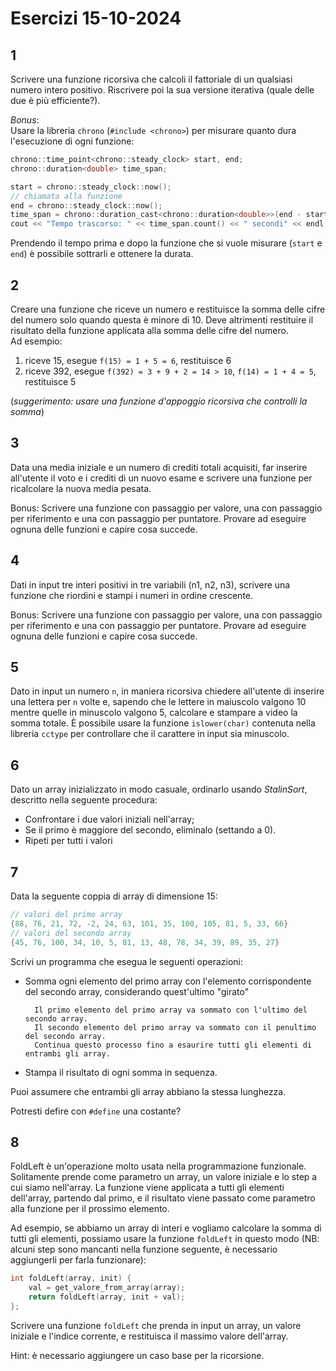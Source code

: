 # Esercizi 15-10-2024

## 1

Scrivere una funzione ricorsiva che calcoli il fattoriale di un qualsiasi numero intero positivo.
Riscrivere poi la sua versione iterativa (quale delle due è più efficiente?).

_Bonus_:  
Usare la libreria `chrono` (`#include <chrono>`) per misurare quanto dura l'esecuzione di ogni funzione:

```C++
chrono::time_point<chrono::steady_clock> start, end;
chrono::duration<double> time_span;

start = chrono::steady_clock::now();
// chiamata alla funzione
end = chrono::steady_clock::now();
time_span = chrono::duration_cast<chrono::duration<double>>(end - start);
cout << "Tempo trascorso: " << time_span.count() << " secondi" << endl;
```

Prendendo il tempo prima e dopo la funzione che si vuole misurare (`start` e `end`) è possibile sottrarli e ottenere la durata.

## 2

Creare una funzione che riceve un numero e restituisce la somma delle cifre del numero solo quando questa è minore di 10. Deve altrimenti restituire il risultato della funzione applicata alla somma delle cifre del numero.  
Ad esempio:

1. riceve 15, esegue `f(15) = 1 + 5 = 6`, restituisce 6
2. riceve 392, esegue `f(392) = 3 + 9 + 2 = 14 > 10`, `f(14) = 1 + 4 = 5`, restituisce 5

(_suggerimento: usare una funzione d'appoggio ricorsiva che controlli la somma_)

## 3

Data una media iniziale e un numero di crediti totali acquisiti, far inserire all'utente il voto e i crediti di un nuovo esame e scrivere una funzione per ricalcolare la nuova media pesata.

Bonus: Scrivere una funzione con passaggio per valore, una con passaggio per riferimento e una con passaggio per puntatore. Provare ad eseguire ognuna delle funzioni e capire cosa succede.

## 4

Dati in input tre interi positivi in tre variabili (n1, n2, n3), scrivere una funzione che riordini e stampi i numeri in ordine crescente.

Bonus: Scrivere una funzione con passaggio per valore, una con passaggio per riferimento e una con passaggio per puntatore. Provare ad eseguire ognuna delle funzioni e capire cosa succede.

## 5

Dato in input un numero `n`, in maniera ricorsiva chiedere all'utente di inserire una lettera per `n` volte e, sapendo che le lettere in maiuscolo valgono 10 mentre quelle in minuscolo valgono 5, calcolare e stampare a video la somma totale. È possibile usare la funzione `islower(char)` contenuta nella libreria `cctype` per controllare che il carattere in input sia minuscolo.

## 6

Dato un array inizializzato in modo casuale, ordinarlo usando _StalinSort_, descritto nella seguente procedura:

- Confrontare i due valori iniziali nell'array;
- Se il primo è maggiore del secondo, eliminalo (settando a 0).
- Ripeti per tutti i valori

## 7

Data la seguente coppia di array di dimensione 15:

```C++
// valori del primo array
{88, 76, 21, 72, -2, 24, 63, 101, 35, 100, 105, 81, 5, 33, 66}
// valori del secondo array
{45, 76, 100, 34, 10, 5, 81, 13, 48, 78, 34, 39, 89, 35, 27}
```

Scrivi un programma che esegua le seguenti operazioni:

- Somma ogni elemento del primo array con l'elemento corrispondente del secondo array, considerando quest'ultimo "girato"

        Il primo elemento del primo array va sommato con l'ultimo del secondo array.
        Il secondo elemento del primo array va sommato con il penultimo del secondo array.
        Continua questo processo fino a esaurire tutti gli elementi di entrambi gli array.

- Stampa il risultato di ogni somma in sequenza.

Puoi assumere che entrambi gli array abbiano la stessa lunghezza.

Potresti defire con `#define` una costante?

## 8

FoldLeft è un'operazione molto usata nella programmazione funzionale. Solitamente prende come parametro un array, un valore iniziale e lo step a cui siamo nell'array. La funzione viene applicata a tutti gli elementi dell'array, partendo dal primo, e il risultato viene passato come parametro alla funzione per il prossimo elemento.

Ad esempio, se abbiamo un array di interi e vogliamo calcolare la somma di tutti gli elementi, possiamo usare la funzione `foldLeft` in questo modo (NB: alcuni step sono mancanti nella funzione seguente, è necessario aggiungerli per farla funzionare):

```C++ {.numberLines}
int foldLeft(array, init) {
    val = get_valore_from_array(array);
    return foldLeft(array, init + val);
};
```

Scrivere una funzione `foldLeft` che prenda in input un array, un valore iniziale e l'indice corrente, e restituisca il massimo valore dell'array.

Hint: è necessario aggiungere un caso base per la ricorsione.
